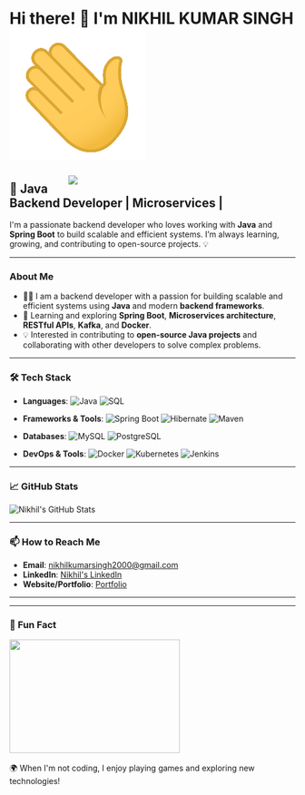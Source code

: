 # Hi there! 👋 I'm NIKHIL KUMAR SINGH ![wave](https://raw.githubusercontent.com/ABSphreak/ABSphreak/master/gifs/Hi.gif)

<img src="https://media.giphy.com/media/du3J3cXyzhj75IOgvA/giphy.gif" width="400" align="right"/>

## 🚀 Java Backend Developer | Microservices |
I'm a passionate backend developer who loves working with **Java** and **Spring Boot** to build scalable and efficient systems. I’m always learning, growing, and contributing to open-source projects. 💡

---


### About Me

- 👨‍💻 I am a backend developer with a passion for building scalable and efficient systems using **Java** and modern **backend frameworks**.
- 🌱 Learning and exploring **Spring Boot**, **Microservices architecture**, **RESTful APIs**, **Kafka**, and **Docker**.
- 💡 Interested in contributing to **open-source Java projects** and collaborating with other developers to solve complex problems.

---

### 🛠️ Tech Stack

- **Languages**: 
  ![Java](https://img.shields.io/badge/Java-%23ED8B00.svg?style=flat&logo=java&logoColor=white) 
  ![SQL](https://img.shields.io/badge/SQL-025E8C.svg?style=flat&logo=postgresql&logoColor=white)

- **Frameworks & Tools**:
  ![Spring Boot](https://img.shields.io/badge/Spring%20Boot-%236DB33F.svg?style=flat&logo=spring-boot&logoColor=white)
  ![Hibernate](https://img.shields.io/badge/Hibernate-%234B6C3E.svg?style=flat&logo=hibernate&logoColor=white)
  ![Maven](https://img.shields.io/badge/Maven-C71A36.svg?style=flat&logo=apache-maven&logoColor=white)

- **Databases**:
  ![MySQL](https://img.shields.io/badge/MySQL-%2300f.svg?style=flat&logo=mysql&logoColor=white)
  ![PostgreSQL](https://img.shields.io/badge/PostgreSQL-%23336791.svg?style=flat&logo=postgresql&logoColor=white)

- **DevOps & Tools**:
  ![Docker](https://img.shields.io/badge/Docker-%230db7ed.svg?style=flat&logo=docker&logoColor=white)
  ![Kubernetes](https://img.shields.io/badge/Kubernetes-%23326CE5.svg?style=flat&logo=kubernetes&logoColor=white)
  ![Jenkins](https://img.shields.io/badge/Jenkins-%232C5263.svg?style=flat&logo=jenkins&logoColor=white)

---

### 📈 GitHub Stats

<img src="https://github-readme-stats.vercel.app/api?username=Nikhil-Singh-Rajpoot&show_icons=true&theme=radical" alt="Nikhil's GitHub Stats" />

---

### 📫 How to Reach Me

- **Email**: [nikhilkumarsingh2000@gmail.com](mailto:nikhilkumarsingh2000@gmail.com)
- **LinkedIn**: [Nikhil's LinkedIn](https://www.linkedin.com/in/nikhilsingh9312/)
- **Website/Portfolio**: [Portfolio](https://nikhil-singh-rajpoot.github.io/nikhilsportfolio/)

---

---

### 🚀 Fun Fact

<img src="https://media.giphy.com/media/26BRzozg4TCBXv6QU/giphy.gif" width="300" height="200" />

🌍 When I'm not coding, I enjoy playing games and exploring new technologies!

